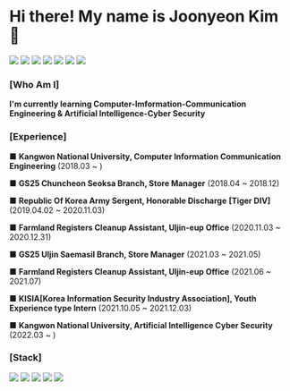 # Hi there! My name is Joonyeon Kim 👋
<img src="https://img.shields.io/badge/22._.jr-deeppink?style=flat-square&logo=Instagram&logoColor=black"/> <img src="https://img.shields.io/badge/Kimjoonyeon-blue?style=flat-square&logo=Facebook&logoColor=white"/>  <img src="https://img.shields.io/badge/yeon8227-yellow?style=flat-square&logo=kakaotalk&logoColor=black"/>  <img src="https://img.shields.io/badge/GaveKite-skyblue?style=flat-square&logo=Telegram&logoColor=white"/> <img src="https://img.shields.io/badge/yeon8227@naver.com-green?style=flat-square&logo=naver&logoColor=white"/>  <img src="https://img.shields.io/badge/kimjoonyeon8227@gmail.com-lightgray?style=flat-square&logo=google&logoColor=red"/>  <img src="https://img.shields.io/badge/ 준연 2979 -navy?style=flat-square&logo=discord&logoColor=white"/> 

### [Who Am I]
**I'm currently learning Computer-Imformation-Communication Engineering & Artificial Intelligence-Cyber Security** 



### [Experience]
■ **Kangwon National University, Computer Information Communication Engineering** (2018.03 ~ )

■ **GS25 Chuncheon Seoksa Branch, Store Manager** (2018.04 ~ 2018.12)

■ **Republic Of Korea Army Sergent, Honorable Discharge** **[Tiger DIV]** (2019.04.02 ~ 2020.11.03)

■ **Farmland Registers Cleanup Assistant, Uljin-eup Office** (2020.11.03 ~ 2020.12.31)

■ **GS25 Uljin Saemasil Branch, Store Manager** (2021.03 ~ 2021.05)

■ **Farmland Registers Cleanup Assistant, Uljin-eup Office** (2021.06 ~ 2021.07)

■ **KISIA[Korea Information Security Industry Association], Youth Experience type Intern** (2021.10.05 ~ 2021.12.03)

■ **Kangwon National University, Artificial Intelligence Cyber Security** (2022.03 ~ )

### [Stack]
<img src="https://img.shields.io/badge/Linux-lightgray?style=flat-square&logo=Linux&logoColor=blue"/> <img src="https://img.shields.io/badge/Java-purple?style=flat-square&logo=java&logoColor=orange"/> <img src="https://img.shields.io/badge/C-blue?style=flat-square&logo=C&logoColor=orange"/> <img src="https://img.shields.io/badge/Python-orange?style=flat-square&logo=python&logoColor=white"/> <img src="https://img.shields.io/badge/SQL-blue?style=flat-square&logo=oracle&logoColor=orange"/> 
